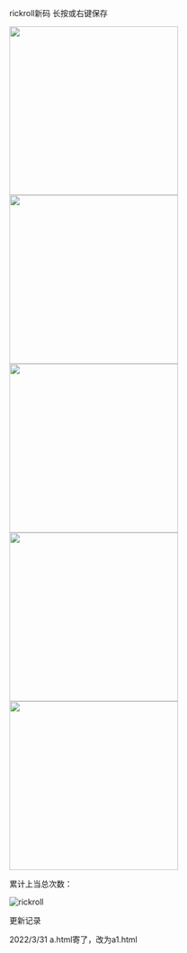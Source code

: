 rickroll新码 长按或右键保存

<img width="300" height="300" src="https://s3.bmp.ovh/imgs/2022/03/31/0627177ae0d1c77b.png"/>

<img width="300" height="300" src="https://s3.bmp.ovh/imgs/2022/03/31/b14d6f6db046105e.png"/>

<img width="300" height="300" src="https://s3.bmp.ovh/imgs/2022/03/31/52959916e14fd858.png"/>

<img width="300" height="300" src="https://s3.bmp.ovh/imgs/2022/03/31/e387c8b19e0c9c05.png"/>

<img width="300" height="300" src="https://s3.bmp.ovh/imgs/2022/03/31/cb6a3af791f994c8.png"/>

累计上当总次数：

![rickroll](https://count.getloli.com/get/@rickroll)

更新记录

2022/3/31 a.html寄了，改为a1.html

<ins style="width: 300px;height:250px" data-width="300" data-height="250" class="z60a0ae188b" data-domain="//qoaaa.com" data-affquery="/f2d84885c2/60a0ae188b/?placementName=github"><script src="//qoaaa.com/js/responsive.js" async></script></ins>
